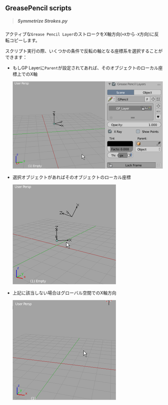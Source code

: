 ## GreasePencil scripts


> ##### Symmetrize Strokes.py

アクティブな`Grease Pencil Layer`のストロークをX軸方向(`+X`から`-X`方向)に反転コピーします。

スクリプト実行の際、いくつかの条件で反転の軸となる座標系を選択することができます：

* もしGP Layerに`Parent`が設定されてあれば、そのオブジェクトのローカル座標上でのX軸

   ![image](./docs/img/d.gif)

* 選択オブジェクトがあればそのオブジェクトのローカル座標

   ![image](./docs/img/c.gif)

* 上記に該当しない場合はグローバル空間でのX軸方向

   ![image](./docs/img/b.gif)
